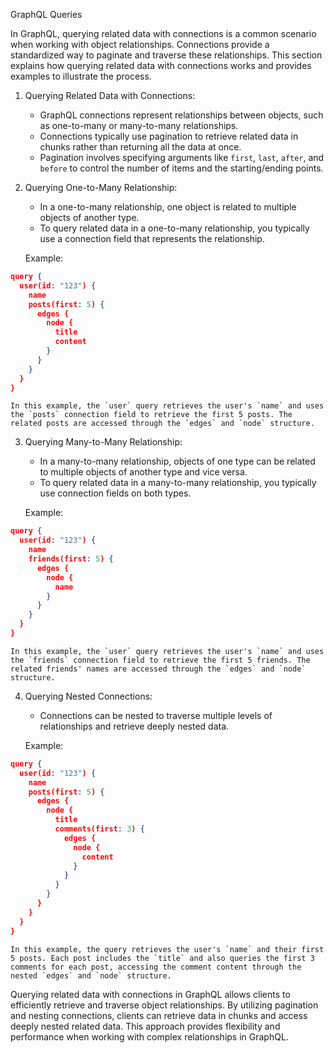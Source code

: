 GraphQL Queries

In GraphQL, querying related data with connections is a common scenario when working with object relationships. Connections provide a standardized way to paginate and traverse these relationships. This section explains how querying related data with connections works and provides examples to illustrate the process.

1. Querying Related Data with Connections:
    
    - GraphQL connections represent relationships between objects, such as one-to-many or many-to-many relationships.
    - Connections typically use pagination to retrieve related data in chunks rather than returning all the data at once.
    - Pagination involves specifying arguments like `first`, `last`, `after`, and `before` to control the number of items and the starting/ending points.
2. Querying One-to-Many Relationship:
    - In a one-to-many relationship, one object is related to multiple objects of another type.
    - To query related data in a one-to-many relationship, you typically use a connection field that represents the relationship.
    
    Example:
    
``` json 
query {
  user(id: "123") {
    name
    posts(first: 5) {
      edges {
        node {
          title
          content
        }
      }
    }
  }
}
```
    
    In this example, the `user` query retrieves the user's `name` and uses the `posts` connection field to retrieve the first 5 posts. The related posts are accessed through the `edges` and `node` structure.
    
3. Querying Many-to-Many Relationship:
    
    - In a many-to-many relationship, objects of one type can be related to multiple objects of another type and vice versa.
    - To query related data in a many-to-many relationship, you typically use connection fields on both types.
    
    Example:
    
``` json 
query {
  user(id: "123") {
    name
    friends(first: 5) {
      edges {
        node {
          name
        }
      }
    }
  }
}
```
    
    In this example, the `user` query retrieves the user's `name` and uses the `friends` connection field to retrieve the first 5 friends. The related friends' names are accessed through the `edges` and `node` structure.
    
4. Querying Nested Connections:
    
    - Connections can be nested to traverse multiple levels of relationships and retrieve deeply nested data.
    
    Example:
    
``` json 
query {
  user(id: "123") {
    name
    posts(first: 5) {
      edges {
        node {
          title
          comments(first: 3) {
            edges {
              node {
                content
              }
            }
          }
        }
      }
    }
  }
}
```
    
    In this example, the query retrieves the user's `name` and their first 5 posts. Each post includes the `title` and also queries the first 3 comments for each post, accessing the comment content through the nested `edges` and `node` structure.

Querying related data with connections in GraphQL allows clients to efficiently retrieve and traverse object relationships. By utilizing pagination and nesting connections, clients can retrieve data in chunks and access deeply nested related data. This approach provides flexibility and performance when working with complex relationships in GraphQL.